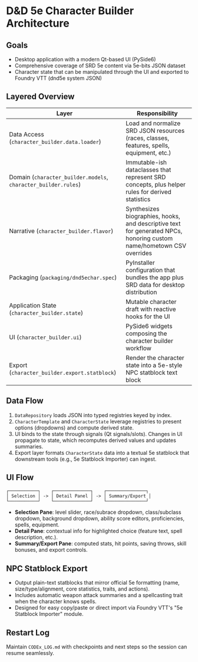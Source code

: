 # D&D 5e Character Builder Architecture

## Goals
- Desktop application with a modern Qt-based UI (PySide6)
- Comprehensive coverage of SRD 5e content via 5e-bits JSON dataset
- Character state that can be manipulated through the UI and exported to Foundry VTT (dnd5e system JSON)

## Layered Overview

| Layer | Responsibility |
| --- | --- |
| Data Access (`character_builder.data.loader`) | Load and normalize SRD JSON resources (races, classes, features, spells, equipment, etc.) |
| Domain (`character_builder.models`, `character_builder.rules`) | Immutable-ish dataclasses that represent SRD concepts, plus helper rules for derived statistics |
| Narrative (`character_builder.flavor`) | Synthesizes biographies, hooks, and descriptive text for generated NPCs, honoring custom name/hometown CSV overrides |
| Packaging (`packaging/dnd5echar.spec`) | PyInstaller configuration that bundles the app plus SRD data for desktop distribution |
| Application State (`character_builder.state`) | Mutable character draft with reactive hooks for the UI |
| UI (`character_builder.ui`) | PySide6 widgets composing the character builder workflow |
| Export (`character_builder.export.statblock`) | Render the character state into a 5e-style NPC statblock text block |

## Data Flow
1. `DataRepository` loads JSON into typed registries keyed by index.
2. `CharacterTemplate` and `CharacterState` leverage registries to present options (dropdowns) and compute derived state.
3. UI binds to the state through signals (Qt signals/slots). Changes in UI propagate to state, which recomputes derived values and updates summaries.
4. Export layer formats `CharacterState` data into a textual 5e statblock that downstream tools (e.g., 5e Statblock Importer) can ingest.

## UI Flow
```
┌───────────┐    ┌──────────────┐    ┌───────────────┐
│ Selection │ -> │ Detail Panel │ -> │ Summary/Export │
└───────────┘    └──────────────┘    └───────────────┘
```
- **Selection Pane**: level slider, race/subrace dropdown, class/subclass dropdown, background dropdown, ability score editors, proficiencies, spells, equipment.
- **Detail Pane**: contextual info for highlighted choice (feature text, spell description, etc.).
- **Summary/Export Pane**: computed stats, hit points, saving throws, skill bonuses, and export controls.

## NPC Statblock Export
- Output plain-text statblocks that mirror official 5e formatting (name, size/type/alignment, core statistics, traits, and actions).
- Includes automatic weapon attack summaries and a spellcasting trait when the character knows spells.
- Designed for easy copy/paste or direct import via Foundry VTT's "5e Statblock Importer" module.

## Restart Log
Maintain `CODEx_LOG.md` with checkpoints and next steps so the session can resume seamlessly.

